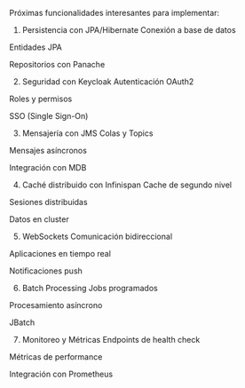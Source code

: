 Próximas funcionalidades interesantes para implementar:
1. Persistencia con JPA/Hibernate
Conexión a base de datos

Entidades JPA

Repositorios con Panache

2. Seguridad con Keycloak
Autenticación OAuth2

Roles y permisos

SSO (Single Sign-On)

3. Mensajería con JMS
Colas y Topics

Mensajes asíncronos

Integración con MDB

4. Caché distribuido con Infinispan
Cache de segundo nivel

Sesiones distribuidas

Datos en cluster

5. WebSockets
Comunicación bidireccional

Aplicaciones en tiempo real

Notificaciones push

6. Batch Processing
Jobs programados

Procesamiento asíncrono

JBatch

7. Monitoreo y Métricas
Endpoints de health check

Métricas de performance

Integración con Prometheus 
